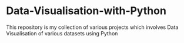 # Data-Visualisation-with-Python
This repository is my collection of various projects which involves Data Visualisation of various datasets using Python
